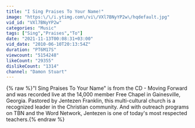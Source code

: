 ```yaml
---
title: "I Sing Praises To Your Name!"
image: "https:\/\/i.ytimg.com\/vi\/VXl7BNyYP2w\/hqdefault.jpg"
vid_id: "VXl7BNyYP2w"
categories: "Music"
tags: ["Sing","Praises","To"]
date: "2021-11-13T00:08:31+03:00"
vid_date: "2010-06-10T20:13:54Z"
duration: "PT6M17S"
viewcount: "5154248"
likeCount: "29355"
dislikeCount: "1314"
channel: "Damon Stuart"
---
```

{% raw %}&quot;I Sing Praises To Your Name&quot; is from the CD - Moving Forward and was recorded live at the 14,000 member Free Chapel in Gainesville, Georgia. Pastored by Jentezen Franklin, this multi-cultural church is a recognized leader in the Christian community. And with outreach programs on TBN and the Word Network, Jentezen is one of today's most respected teachers.{% endraw %}
